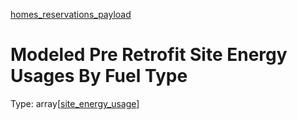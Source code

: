 


  
[homes_reservations_payload](homes_reservations_payload.md)
# Modeled Pre Retrofit Site Energy Usages By Fuel Type
  
Type: array[[site_energy_usage](site_energy_usage.md)]